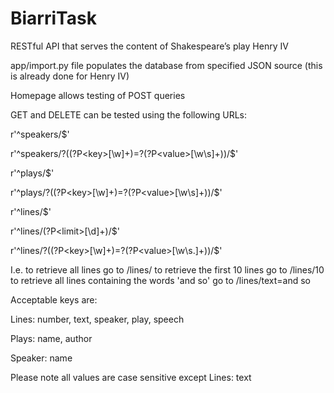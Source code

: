 # BiarriTask
RESTful API that serves the content of Shakespeare’s play Henry IV


app/import.py file populates the database from specified JSON source (this is already done for Henry IV)

Homepage allows testing of POST queries


GET and DELETE can be tested using the following URLs:

  r'^speakers/$'

  r'^speakers/?((?P\<key>[\w]+)=?(?P\<value>[\w\s]+))/$'
  
  r'^plays/$'
  
  r'^plays/?((?P\<key>[\w]+)=?(?P\<value>[\w\s]+))/$'
  
  r'^lines/$'
  
  r'^lines/(?P\<limit>[\d]+)/$'
  
  r'^lines/?((?P\<key>[\w]+)=?(?P\<value>[\w\s.]+))/$'
  
  
I.e. to retrieve all lines go to /lines/
     to retrieve the first 10 lines go to /lines/10
     to retrieve all lines containing the words 'and so' go to /lines/text=and so


Acceptable keys are:
  
  Lines: number, text, speaker, play, speech

  Plays: name, author
  
  Speaker: name


Please note all values are case sensitive except Lines: text
